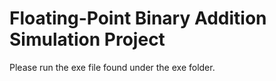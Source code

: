 # Floating-Point Binary Addition Simulation Project
 
Please run the exe file found under the exe folder.